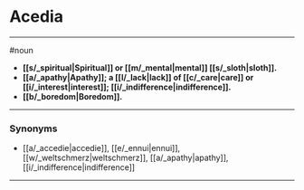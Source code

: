# Acedia
---
#noun
- **[[s/_spiritual|Spiritual]] or [[m/_mental|mental]] [[s/_sloth|sloth]].**
- **[[a/_apathy|Apathy]]; a [[l/_lack|lack]] of [[c/_care|care]] or [[i/_interest|interest]]; [[i/_indifference|indifference]].**
- **[[b/_boredom|Boredom]].**
---
### Synonyms
- [[a/_accedie|accedie]], [[e/_ennui|ennui]], [[w/_weltschmerz|weltschmerz]], [[a/_apathy|apathy]], [[i/_indifference|indifference]]
---
